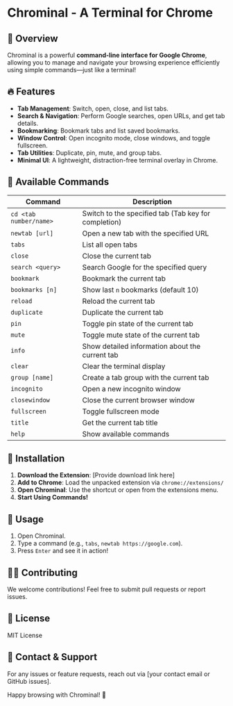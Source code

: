 # Chrominal - A Terminal for Chrome  

## 🚀 Overview
Chrominal is a powerful **command-line interface for Google Chrome**, allowing you to manage and navigate your browsing experience efficiently using simple commands—just like a terminal!

## 🔥 Features
- **Tab Management**: Switch, open, close, and list tabs.
- **Search & Navigation**: Perform Google searches, open URLs, and get tab details.
- **Bookmarking**: Bookmark tabs and list saved bookmarks.
- **Window Control**: Open incognito mode, close windows, and toggle fullscreen.
- **Tab Utilities**: Duplicate, pin, mute, and group tabs.
- **Minimal UI**: A lightweight, distraction-free terminal overlay in Chrome.

## 📜 Available Commands
| Command | Description |
|---------|-------------|
| `cd <tab number/name>` | Switch to the specified tab (Tab key for completion) |
| `newtab [url]` | Open a new tab with the specified URL |
| `tabs` | List all open tabs |
| `close` | Close the current tab |
| `search <query>` | Search Google for the specified query |
| `bookmark` | Bookmark the current tab |
| `bookmarks [n]` | Show last `n` bookmarks (default 10) |
| `reload` | Reload the current tab |
| `duplicate` | Duplicate the current tab |
| `pin` | Toggle pin state of the current tab |
| `mute` | Toggle mute state of the current tab |
| `info` | Show detailed information about the current tab |
| `clear` | Clear the terminal display |
| `group [name]` | Create a tab group with the current tab |
| `incognito` | Open a new incognito window |
| `closewindow` | Close the current browser window |
| `fullscreen` | Toggle fullscreen mode |
| `title` | Get the current tab title |
| `help` | Show available commands |

## 🔧 Installation
1. **Download the Extension**: [Provide download link here]
2. **Add to Chrome**: Load the unpacked extension via `chrome://extensions/`
3. **Open Chrominal**: Use the shortcut or open from the extensions menu.
4. **Start Using Commands!**

## 📌 Usage
1. Open Chrominal.
2. Type a command (e.g., `tabs`, `newtab https://google.com`).
3. Press `Enter` and see it in action!

## 👨‍💻 Contributing
We welcome contributions! Feel free to submit pull requests or report issues.

## 📜 License
MIT License

## 📩 Contact & Support
For any issues or feature requests, reach out via [your contact email or GitHub issues].

Happy browsing with Chrominal! 🚀

